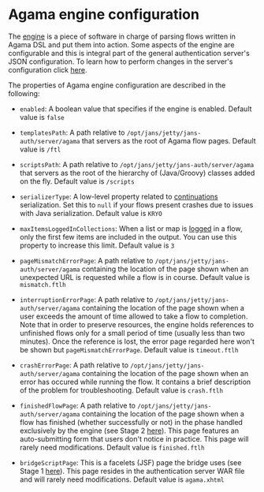 # Agama engine configuration

The [engine](./index.md#agama-engine) is a piece of software in charge of parsing flows written in Agama DSL and put them into action. Some aspects of the engine are configurable and this is integral part of the general authentication server's JSON configuration. To learn how to perform changes in the server's configuration click [here](TODO).

The properties of Agama engine configuration are described in the following:

- `enabled`: A boolean value that specifies if the engine is enabled. Default value is `false` 

- `templatesPath`: A path relative to `/opt/jans/jetty/jans-auth/server/agama` that servers as the root of Agama flow pages. Default value is `/ftl`

- `scriptsPath`: A path relative to `/opt/jans/jetty/jans-auth/server/agama` that servers as the root of the hierarchy of (Java/Groovy) classes added on the fly. Default value is `/scripts`

- `serializerType`: A low-level property related to [continuations](./hello-world-closer.md#stage-2) serialization. Set this to `null` if your flows present crashes due to issues with Java serialization. Default value is `KRYO`

- `maxItemsLoggedInCollections`: When a list or map is [logged](./dsl.md#logging) in a flow, only the first few items are included in the output. You can use this property to increase this limit. Default value is `3`

- `pageMismatchErrorPage`: A path relative to `/opt/jans/jetty/jans-auth/server/agama` containing the location of the page shown when an unexpected URL is requested while a flow is in course. Default value is `mismatch.ftlh`

- `interruptionErrorPage`: A path relative to `/opt/jans/jetty/jans-auth/server/agama` containing the location of the page shown when a user exceeds the amount of time allowed to take a flow to completion. Note that in order to preserve resources, the engine holds references to unfinished flows only for a small period of time (usually less than two minutes). Once the reference is lost, the error page regarded here won't be shown but `pageMismatchErrorPage`. Default value is `timeout.ftlh`

- `crashErrorPage`: A path relative to `/opt/jans/jetty/jans-auth/server/agama` containing the location of the page shown when an error has occured while running the flow. It contains a brief description of the problem for troubleshooting. Default value is `crash.ftlh`

- `finishedFlowPage`:  A path relative to `/opt/jans/jetty/jans-auth/server/agama` containing the location of the page shown when a flow has finished (whether successfully or not) in the phase handled exclusively by the engine (see Stage 2 [here](./hello-world-closer.md)). This page features an auto-submitting form that users don't notice in practice. This page will rarely need modifications. Default value is `finished.ftlh`

- `bridgeScriptPage`: This is a facelets (JSF) page the bridge uses (see Stage 1 [here](./hello-world-closer.md)). This page resides in the authentication server WAR file and will rarely need modifications. Default value is `agama.xhtml`

<!--
- `defaultResponseHeaders`: A JSON object : {
            "Expires": "0"
        }-->
        